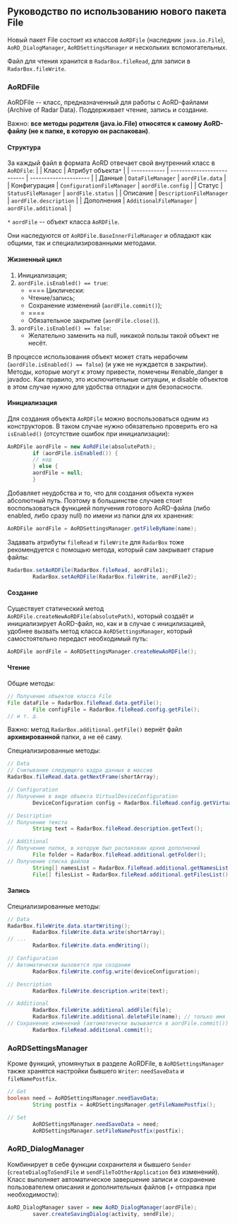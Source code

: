 ## Руководство по использованию нового пакета File
Новый пакет File состоит из классов `AoRDFile` (наследник `java.io.File`), `AoRD_DialogManager`, `AoRDSettingsManager` и нескольких вспомогательных.

Файл для чтения хранится в `RadarBox.fileRead`, для записи в `RadarBox.fileWrite`.

### AoRDFile
AoRDFile -- класс, предназначенный для работы с AoRD-файлами (Archive of Radar Data). Поддерживает чтение, запись и создание.

Важно: **все методы родителя (java.io.File) относятся к самому AoRD-файлу (не к папке, в которую он распакован)**.

#### Структура
За каждый файл в формата AoRD отвечает свой внутренний класс в `AoRDFile`:
|              | Класс                      | Атрибут объекта`*`       |
| ------------ | -------------------------- | ---------------------  |
| Данные       | `DataFileManager`          | `aordFile.data`        |
| Конфигурация | `ConfigurationFileManager` | `aordFile.config`      |
| Статус       | `StatusFileManager`        | `aordFile.status`      |
| Описание     | `DescriptionFileManager`   | `aordFile.description` |
| Дополнения   | `AdditionalFileManager`    | `aordFile.additional`  |

`*` `aordFile` -- объект класса `AoRDFile`.

Они наследуются от `AoRDFile.BaseInnerFileManager` и обладают как общими, так и специализированными методами.

#### Жизненный цикл
1. Инициализация;
2. `aordFile.isEnabled() == true`:
   * ==== Циклически:
   * Чтение/запись;
   * Сохранение изменений (`aordFile.commit()`);
   * ====
   * Обязательное закрытие (`aordFile.close()`).
3. `aordFile.isEnabled() == false`:
   * Желательно заменить на null, никакой пользы такой объект не несёт.

В процессе использования объект может стать нерабочим (`aordFile.isEnabled() == false`) (и уже не нуждается в закрытии). Методы, которые могут к этому привести, помечены #enable_danger в javadoc. Как правило, это исключительные ситуации, и disable объектов в этом случае нужно для удобства отладки и для безопасности.

#### Инициализация
Для создания объекта `AoRDFile` можно воспользоваться одним из конструкторов. В таком случае нужно обязательно проверить его на `isEnabled()` (отсутствие ошибок при инициализации):
```java
AoRDFile aordFile = new AoRdFile(absolutePath);
        if (aordFile.isEnabled()) {
        // код
        } else {
        aordFile = null;
        }
```
Добавляет неудобства и то, что для создания объекта нужен абсолютный путь. Поэтому в большинстве случаев стоит воспользоваться функцией получения готового AoRD-файла (либо enabled, либо сразу null) по имени из папки для их хранения:
```java
AoRDFile aordFile = AoRDSettingsManager.getFileByName(name);
```
Задавать атрибуты `fileRead` и `fileWrite` для `RadarBox` тоже рекомендуется с помощью метода, который сам закрывает старые файлы:
```java
RadarBox.setAoRDFile(RadarBox.fileRead, aordFile1);
        RadarBox.setAoRDFile(RadarBox.fileWrite, aordFile2);
```

#### Создание
Существует статический метод `AoRDFile.createNewAoRDFile(absolutePath)`, который создаёт и инициализирует AoRD-файл, но, как и в случае с иницилизацией, удобнее вызвать метод класса `AoRDSettingsManager`, который самостоятельно передаст необходимый путь:
```java
AoRDFile aordFile = AoRDSettingsManager.createNewAoRDFile();
```

#### Чтение
Общие методы:
```java
// Получение объектов класса File
File dataFile = RadarBox.fileRead.data.getFile();
        File configFile = RadarBox.fileRead.config.getFile();
// и т. д.
```
Важно: метод `RadarBox.additional.getFile()` вернёт файл **архивированной** папки, а не её саму.

Специализированные методы:
```java
// Data
// Считывание следующего кадра данных в массив
RadarBox.fileRead.data.getNextFrame(shortArray);

// Configuration
// Получение в виде объекта VirtualDeviceConfiguration
        DeviceConfiguration config = RadarBox.fileRead.config.getVirtual();

// Description
// Получение текста
        String text = RadarBox.fileRead.description.getText();

// Additional
// Получение папки, в которую был распакован архив дополнений
        File folder = RadarBox.fileRead.additional.getFolder();
// Получение списка файлов
        String[] namesList = RadarBox.fileRead.additional.getNamesList();
        File[] filesList = RadarBox.fileRead.additional.getFilesList();
```

#### Запись
Специализированные методы:
```java
// Data
RadarBox.fileWrite.data.startWriting();
        RadarBox.fileWrite.data.write(shortArray);
// ...
        RadarBox.fileWrite.data.endWriting();

// Configuration
// Автоматически вызовется при создании
        RadarBox.fileWrite.config.write(deviceConfiguration);

// Description
        RadarBox.fileWrite.description.write(text);

// Additional
        RadarBox.fileWrite.additional.addFile(file);
        RadarBox.fileWrite.additional.deleteFile(name); // только имя
// Сохранение изменений (автоматически вызывается в aordFile.commit())
        RadarBox.fileRead.additional.commit();
```

### AoRDSettingsManager
Кроме функций, упомянутых в разделе AoRDFile, в `AoRDSettingsManager` также хранятся настройки бывшего `Writer`: `needSaveData` и `fileNamePostfix`.
```java
// Get
boolean need = AoRDSettingsManager.needSaveData;
        String postfix = AoRDSettingsManager.getFileNamePostfix();

// Set
        AoRDSettingsManager.needSaveData = need;
        AoRDSettingsManager.setFileNamePostfix(postfix);
```

### AoRD_DialogManager
Комбинирует в себе функции сохранителя и бывшего `Sender` (`createDialogToSendFile` и `sendFileToOtherApplication` без изменений). Класс выполняет автоматическое завершение записи и сохранение пользователем описания и дополнительных файлов (+ отправка при необходимости):
```java
AoRD_DialogManager saver = new AoRD_DialogManager(aordFile);
        saver.createSavingDialog(activity, sendFile);
```
